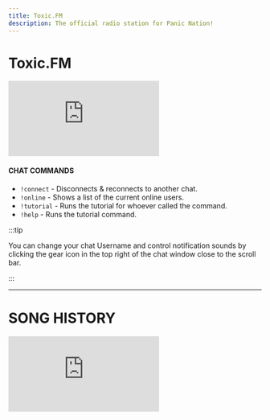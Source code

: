 ```yaml
---
title: Toxic.FM
description: The official radio station for Panic Nation!
---
```


# Toxic.FM

<iframe
  src="https://a12.asurahosting.com/public/panic_nation/embed"
  frameBorder="0"
  style={{ width: '100%', minHeight: '150px', border: 0 }}
  allowTransparency
/>

# TOXIC.FM CHAT
<iframe src="/chat.html" width="100%" height="540" frameborder="0"></iframe>

#### CHAT COMMANDS
- `!connect` - Disconnects & reconnects to another chat.
- `!online` - Shows a list of the current online users.
- `!tutorial` - Runs the tutorial for whoever called the command.
- `!help` - Runs the tutorial command.

:::tip

You can change your chat Username and control notification sounds by clicking the gear icon in the top right of the chat window close to the scroll bar.

:::

---

# SONG HISTORY
<iframe
  src="https://a12.asurahosting.com/public/panic_nation/history"
  frameBorder="0"
  style={{ width: '100%', minHeight: '300px', border: 0 }}
  allowTransparency
/>